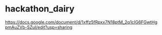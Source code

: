 # hackathon_dairy

https://docs.google.com/document/d/1xffz5fRpxx7N18ptM_2q1cIG6FGwtHgpmAuZVb-SZuI/edit?usp=sharing
